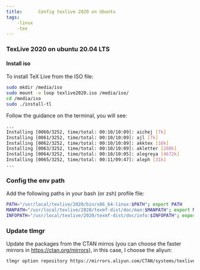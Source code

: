 ```yaml
---
title:      Config texlive 2020 on Ubuntu
tags:
    -linux
    -tex
---
```


### TexLive 2020 on ubuntu 20.04 LTS

#### Install iso

To install TeX Live from the ISO file:

```bash
sudo mkdir /media/iso
sudo mount -o loop texlive2020.iso /media/iso/
cd /media/iso
sudo ./install-tl
```

Follow the guidance on the terminal, you will see:

```bash
...
Installing [0060/3252, time/total: 00:10/10:09]: aichej [7k]
Installing [0061/3252, time/total: 00:10/10:09]: ajl [7k]
Installing [0062/3252, time/total: 00:10/10:09]: akktex [16k]
Installing [0063/3252, time/total: 00:10/10:09]: akletter [208k]
Installing [0064/3252, time/total: 00:10/10:05]: alegreya [4672k]
Installing [0065/3252, time/total: 00:11/09:47]: aleph [31k]
...
```

### Config the env path

Add the following paths in your bash (or zsh) profile file:

```bash
PATH="/usr/local/texlive/2020/bin/x86_64-linux:$PATH"; export PATH
MANPATH="/usr/local/texlive/2020/texmf-dist/doc/man:$MANPATH"; export MANPATH
INFOPATH="/usr/local/texlive/2020/texmf-dist/doc/info:$INFOPATH"; export INFOPATH%
```

### Update tlmgr

Update the packages from the CTAN mirros (you can choose the faster mirrors in  https://ctan.org/mirrors), in this case, I choose the aliyun:

```bash
tlmgr option repository https://mirrors.aliyun.com/CTAN/systems/texlive/tlnet/
```